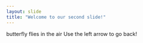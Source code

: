 ```yaml
---
layout: slide
title: "Welcome to our second slide!"
---
```

butterfly flies in the air
Use the left arrow to go back!
